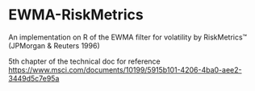 # EWMA-RiskMetrics

An implementation on R of the EWMA filter for volatility by RiskMetrics™ (JPMorgan &amp; Reuters 1996) 

<dev> 5th chapter of the technical doc for reference https://www.msci.com/documents/10199/5915b101-4206-4ba0-aee2-3449d5c7e95a  </dev>

